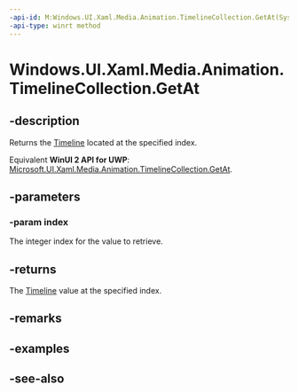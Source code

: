 ```yaml
---
-api-id: M:Windows.UI.Xaml.Media.Animation.TimelineCollection.GetAt(System.UInt32)
-api-type: winrt method
---
```


<!-- Method syntax
public Windows.UI.Xaml.Media.Animation.Timeline GetAt(System.UInt32 index)
-->

# Windows.UI.Xaml.Media.Animation.TimelineCollection.GetAt

## -description
Returns the [Timeline](timeline.md) located at the specified index.

Equivalent **WinUI 2 API for UWP**: [Microsoft.UI.Xaml.Media.Animation.TimelineCollection.GetAt](/windows/winui/api/microsoft.ui.xaml.media.animation.timelinecollection.getat).

## -parameters
### -param index
The integer index for the value to retrieve.

## -returns
The [Timeline](timeline.md) value at the specified index.

## -remarks

## -examples

## -see-also

